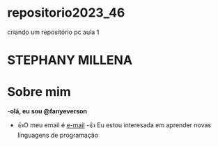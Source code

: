 # repositorio2023_46
criando um repositório pc aula 1
# STEPHANY MILLENA 

# Sobre mim

-**olá, eu sou @fanyeverson**
- :+1:O meu email é [e-mail](stephany.perchin@escola.pr.gov.br)
-:+1: Eu estou interesada em aprender novas linguagens de programação
  
